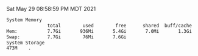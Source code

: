 Sat May 29 08:58:59 PM MDT 2021
```bash
System Memory
               total        used        free      shared  buff/cache   available
Mem:           7.7Gi       936Mi       5.4Gi       7.0Mi       1.3Gi       6.4Gi
Swap:          7.7Gi        76Mi       7.6Gi
System Storage
473M	.
```
```bash
